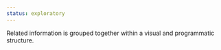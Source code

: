 ```yaml
---
status: exploratory
---
```


Related information is grouped together within a visual and programmatic structure.
